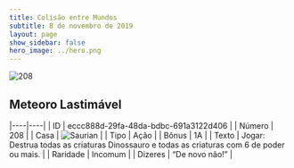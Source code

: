 ```yaml
---
title: Colisão entre Mundos
subtitle: 8 de novembro de 2019
layout: page
show_sidebar: false
hero_image: ../hero.png
---
```


![208](https://cdn.keyforgegame.com/media/card_front/pt/452_208_CXHWJM5VJW39_pt.png)

## Meteoro Lastimável

|----|----|
| ID | eccc888d-29fa-48da-bdbc-691a3122d406 |
| Número | 208 |
| Casa | ![Saurian](https://archonarcana.com/images/thumb/9/9e/Saurian_P.png/22px-Saurian_P.png "Sauro") |
| Tipo | Ação |
| Bônus | 1A |
| Texto | Jogar: Destrua todas as criaturas Dinossauro e todas as criaturas com  6 de poder ou mais. |
| Raridade | Incomum |
| Dizeres | “De novo não!” |
